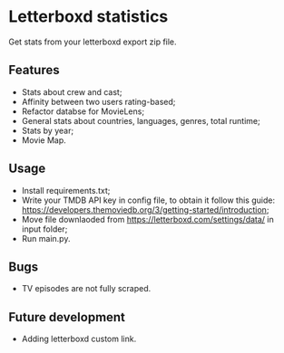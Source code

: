 # Letterboxd statistics
Get stats from your letterboxd export zip file.

## Features
- Stats about crew and cast;
- Affinity between two users rating-based;
- Refactor databse for MovieLens;
- General stats about countries, languages, genres, total runtime;
- Stats by year;
- Movie Map.

## Usage
- Install requirements.txt;
- Write your TMDB API key in config file, to obtain it follow this guide: https://developers.themoviedb.org/3/getting-started/introduction;
- Move file downlaoded from https://letterboxd.com/settings/data/ in input folder;
- Run main.py.

## Bugs
- TV episodes are not fully scraped.

## Future development
- Adding letterboxd custom link.
